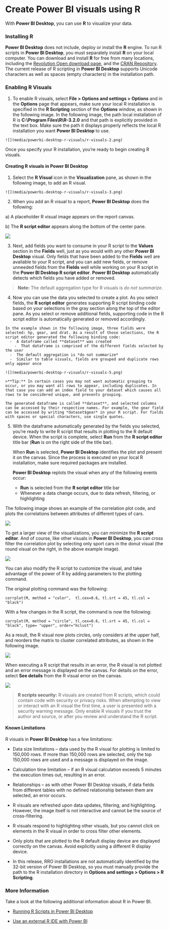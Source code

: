 <properties
   pageTitle="Create Power BI visuals using R"
   description="Create Power BI visuals using R"
   services="powerbi"
   documentationCenter=""
   authors="davidiseminger"
   manager="erikre"
   backup=""
   editor=""
   tags=""
   qualityFocus="no"
   qualityDate=""/>

<tags
   ms.service="powerbi"
   ms.devlang="NA"
   ms.topic="article"
   ms.tgt_pltfrm="NA"
   ms.workload="powerbi"
   ms.date="06/06/2017"
   ms.author="davidi"/>

# Create Power BI visuals using R  

With **Power BI Desktop**, you can use **R** to visualize your data.

### Installing R

**Power BI Desktop** does not include, deploy or install the **R** engine. To run R scripts in **Power BI Desktop**, you must separately install **R** on your local computer. You can download and install **R** for free from many locations, including the [Revolution Open download page](https://mran.revolutionanalytics.com/download/), and the [CRAN Repository](https://cran.r-project.org/bin/windows/base/). The current release of R scripting in **Power BI Desktop** supports Unicode characters as well as spaces (empty characters) in the installation path.

### Enabling R Visuals
1.   To enable R visuals, select **File > Options and settings > Options** and in the **Options** page that appears, make sure your local R installation is specified in the **R Scripting** section of the **Options** window, as shown in the following image. In the following image, the path local installation of R is **C:\Program Files\R\R-3.2.0** and that path is explicitly provided in the text box. Make sure the path it displays properly reflects the local R installation you want **Power BI Desktop** to use.

    ![](media/powerbi-desktop-r-visuals/r-visuals-2.png)

Once you specify your R installation, you’re ready to begin creating R visuals.

#### Creating R visuals in Power BI Desktop

1.   Select the **R Visual** icon in the **Visualization** pane, as shown in the following image, to add an R visual.

    ![](media/powerbi-desktop-r-visuals/r-visuals-3.png)

2.   When you add an R visual to a report, **Power BI Desktop** does the following:

   a) A placeholder R visual image appears on the report canvas.

   b) The **R script editor** appears along the bottom of the center pane.

  ![](media/powerbi-desktop-r-visuals/r-visuals-4.png)

3.   Next, add fields you want to consume in your R script to the **Values** section in the **Fields** well, just as you would with any other **Power BI Desktop** visual. Only fields that have been added to the **Fields** well are available to your R script, and you can add new fields, or remove unneeded fields from the **Fields** well while working on your R script in the **Power BI Desktop R script editor**. **Power BI Desktop** automatically detects which fields you have added or removed.

> **Note:** The default aggregation type for R visuals is *do not summarize*.

4.   Now you can use the data you selected to create a plot. As you select fields, the **R script editor** generates supporting R script binding code based on your selections in the gray section along the top of the editor pane. As you select or remove additional fields, supporting code in the R script editor is automatically generated or removed accordingly.

    In the example shown in the following image, three fields were selected: hp, gear, and drat. As a result of those selections, the R script editor generated the following binding code:
      -  A dataframe called **dataset** was created
        -  That dataframe is comprised of the different fields selected by the user
      -  The default aggregation is *do not summarize*
      -  Similar to table visuals, fields are grouped and duplicate rows only appear once

    ![](media/powerbi-desktop-r-visuals/r-visuals-5.png)

    >**Tip:** In certain cases you may not want automatic grouping to occur, or you may want all rows to appear, including duplicates. In that case you can add an index field to your dataset which causes all rows to be considered unique, and prevents grouping.

    The generated dataframe is called **dataset**, and selected columns can be accessed by their respective names. For example, the gear field can be accessed by writing *dataset$gear* in your R script. For fields with spaces or special characters, use single quotes.

5. With the dataframe automatically generated by the fields you selected, you’re ready to write R script that results in plotting to the R default device. When the script is complete, select **Run** from the **R script editor** title bar (**Run** is on the right side of the title bar).

    When **Run** is selected, **Power BI Desktop** identifies the plot and present it on the canvas.
Since the process is executed on your local R installation, make sure required packages are installed.

    **Power BI Desktop** replots the visual when any of the following events occur:
      - **Run** is selected from the **R script editor** title bar
      - Whenever a data change occurs, due to data refresh, filtering, or highlighting

The following image shows an example of the correlation plot code, and plots the correlations between attributes of different types of cars.

![](media/powerbi-desktop-r-visuals/r-visuals-6.png)

To get a larger view of the visualizations, you can minimize the **R script editor**. And of course, like other visuals in **Power BI Desktop**, you can cross filter the correlation plot by selecting only sport cars in the donut visual (the round visual on the right, in the above example image).

![](media/powerbi-desktop-r-visuals/r-visuals-7.png)

You can also modify the R script to customize the visual, and take advantage of the power of R by adding parameters to the plotting command.

The original plotting command was the following:

    corrplot(M, method = "color",  tl.cex=0.6, tl.srt = 45, tl.col = "black")

With a few changes in the R script, the command is now the following:

    corrplot(M, method = "circle", tl.cex=0.6, tl.srt = 45, tl.col = "black", type= "upper", order="hclust")

As a result, the R visual now plots circles, only considers at the upper half, and reorders the matrix to cluster correlated attributes, as shown in the following image.

![](media/powerbi-desktop-r-visuals/r-visuals-8.png)

When executing a R script that results in an error, the R visual is not plotted and an error message is displayed on the canvas. For details on the error, select **See details** from the R visual error on the canvas.

![](media/powerbi-desktop-r-visuals/r-visuals-9.png)

> **R scripts security:** R visuals are created from R scripts, which could contain code with security or privacy risks. When attempting to view or interact with an R visual the first time, a user is presented with a security warning message. Only enable R visuals if you trust the author and source, or after you review and understand the R script.

#### Known Limitations

R visuals in **Power BI Desktop** has a few limitations:

-  Data size limitations – data used by the R visual for plotting is limited to 150,000 rows. If more than 150,000 rows are selected, only the top 150,000 rows are used and a message is displayed on the image.

-  Calculation time limitation – if an R visual calculation exceeds 5 minutes the execution times out, resulting in an error.

-  Relationships – as with other Power BI Desktop visuals, if data fields from different tables with no defined relationship between them are selected, an error occurs.

-  R visuals are refreshed upon data updates, filtering, and highlighting. However, the image itself is not interactive and cannot be the source of cross-filtering.

-  R visuals respond to highlighting other visuals, but you cannot click on elements in the R visual in order to cross filter other elements.

-  Only plots that are plotted to the R default display device are displayed correctly on the canvas. Avoid explicitly using a different R display device.

-  In this release, RRO installations are not automatically identified by the 32-bit version of Power BI Desktop, so you must manually provide the path to the R installation directory in **Options and settings > Options > R Scripting**.

### More Information

Take a look at the following additional information about R in Power BI.

-   [Running R Scripts in Power BI Desktop](powerbi-desktop-r-scripts.md)

-   [Use an external R IDE with Power BI](powerbi-desktop-r-ide.md)

